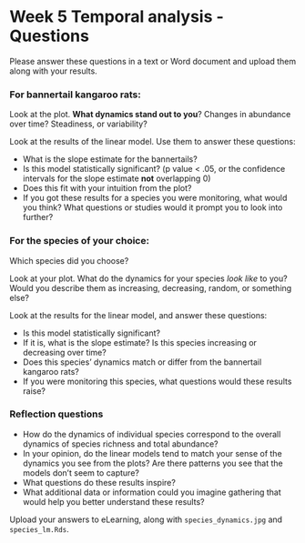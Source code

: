 Week 5 Temporal analysis - Questions
================

Please answer these questions in a text or Word document and upload them
along with your results.

### For bannertail kangaroo rats:

Look at the plot. **What dynamics stand out to you**? Changes in
abundance over time? Steadiness, or variability?

Look at the results of the linear model. Use them to answer these
questions:

  - What is the slope estimate for the bannertails?
  - Is this model statistically significant? (p value \< .05, or the
    confidence intervals for the slope estimate **not** overlapping 0)
  - Does this fit with your intuition from the plot?
  - If you got these results for a species you were monitoring, what
    would you think? What questions or studies would it prompt you to
    look into further?

### For the species of your choice:

Which species did you choose?

Look at your plot. What do the dynamics for your species *look like* to
you? Would you describe them as increasing, decreasing, random, or
something else?

Look at the results for the linear model, and answer these questions:

  - Is this model statistically significant?
  - If it is, what is the slope estimate? Is this species increasing or
    decreasing over time?
  - Does this species’ dynamics match or differ from the bannertail
    kangaroo rats?
  - If you were monitoring this species, what questions would these
    results raise?

### Reflection questions

  - How do the dynamics of individual species correspond to the overall
    dynamics of species richness and total abundance?
  - In your opinion, do the linear models tend to match your sense of
    the dynamics you see from the plots? Are there patterns you see that
    the models don’t seem to capture?
  - What questions do these results inspire?
  - What additional data or information could you imagine gathering that
    would help you better understand these results?

Upload your answers to eLearning, along with `species_dynamics.jpg` and
`species_lm.Rds`.
